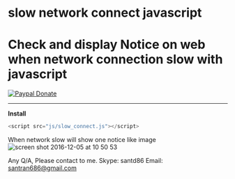 # slow network connect javascript
Check and display Notice on web when network connection slow with javascript
======================
[![Paypal Donate](https://www.paypalobjects.com/en_US/i/btn/btn_donate_SM.gif)](http://paypal.me/MrSanTran)

-----
**Install**
```javascript
<script src="js/slow_connect.js"></script>
``` 

When network slow will show one notice like image
![screen shot 2016-12-05 at 10 50 53](https://cloud.githubusercontent.com/assets/21286108/20873398/975e5a38-bad9-11e6-97e7-9253b1c5b973.png)

Any Q/A, Please contact to me.
Skype: santd86
Email: santran686@gmail.com
